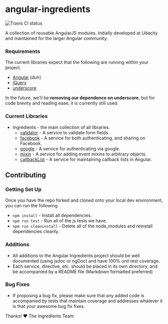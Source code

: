 angular-ingredients
===================

![Travis CI status](https://travis-ci.org/betaorbust/angular-ingredients.svg?branch=master)

A collection of reusable AngularJS modules. Initially developed at Udacity and maintained for the
larger Angular community.

### Requirements
The current libraries expect that the following are running within your project.
- [Angular](http://angularjs.org/) (duh)
- [jQuery](http://jquery.com/)
- [underscore](http://underscorejs.org/)

In the future, we'll be **removing our dependence on underscore**, but for code brevity and reading
ease, it is currently still used.

### Current Libraries
- Ingredients - the main collection of all libraries.
	- [validator](src/services/validator) - A service to validate form fields.
	- [facebook](src/services/facebook) - A service for both authenticating, and sharing on
		Facebook.
	- [google](src/services/google) - A service for authenticating via google.
	- [mixin](src/services/mixin) - A service for adding event mixins to arbitrary objects.
	- [callbackList](src/services/mixin) - A service for maintaining callback lists in Angular.


## Contributing

### Getting Set Up
Once you have the repo forked and cloned onto your local dev environment, you can run the following

* `npm install` - Install all dependencies.
* `npm run test` - Run all of the js tests we have.
* `npm run cleaninstall` - Delete all of the node_modules and reinstall dependencies cleanly.

### Additions

* All additions to the Angular Ingredients project should be well documented (using jsdoc or ngDoc)
and have 100% unit test coverage.
* Each service, directive, etc. should be placed in its own directory, and be accompanied by a
README file (Markdown formatted preferred)


### Bug Fixes

* If proposing a bug fix, please make sure that any added code is accompanied by tests that
maintain coverage and addresses whatever it is that your awesome bug fix fixes.

Thanks!
:heart: The Ingredients Team